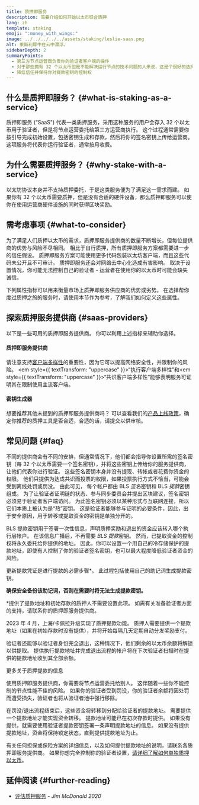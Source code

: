 ```yaml
---
title: 质押即服务
description: 简要介绍如何开始以太币联合质押
lang: zh
template: staking
emoji: ":money_with_wings:"
image: ../../../../../assets/staking/leslie-saas.png
alt: 莱斯利犀牛在云中漂浮。
sidebarDepth: 2
summaryPoints:
  - 第三方节点运营商负责你的验证者客户端的操作
  - 对于那些拥有 32 个以太币但是不能解决运行节点的技术问题的人来说，这是个很好的选择
  - 降低信任并保持你对提款密钥的控制权
---
```


## 什么是质押即服务？ {#what-is-staking-as-a-service}

质押即服务 (“SaaS") 代表一类质押服务，采用这种服务的用户会存入 32 个以太币用于验证者，但是将节点运营委托给第三方运营商执行。 这个过程通常需要你按引导完成初始设置，包括密钥生成和存款，然后将你的签名密钥上传给运营商。 这项服务将代表你运行验证者，通常按月收费。

## 为什么需要质押服务？ {#why-stake-with-a-service}

以太坊协议本身并不支持质押委托，于是这类服务便为了满足这一需求而建。 如果你有 32 个以太币需要质押，但是没有合适的硬件设备，那么质押即服务可以使你在使用运营商硬件设施的同时获得区块奖励。

<CardGrid>
  <Card title="你自己的验证者" emoji=":desktop_computer:" description="Deposit your own 32 ETH to activate your own set of signing keys that will participate in Ethereum consensus. Monitor your progress with dashboards to watch those ETH rewards accumulate." />    
  <Card title="简单起步" emoji="🏁" description="Forget about hardware specs, setup, node maintenance and upgrades. SaaS providers let you outsource the hard part by uploading your own signing credentials, allowing them to run a validator on your behalf, for a small cost." />
  <Card title="限制你的风险" emoji=":shield:" description="In many cases users do not have to give up access to the keys that enable withdrawing or transferring staked funds. These are different from the signing keys, and can be stored separately to limit (but not eliminate) your risk as a staker." />
</CardGrid>

<StakingComparison page="saas" />

## 需考虑事项 {#what-to-consider}

为了满足人们质押以太币的需求，质押即服务提供商的数量不断增长，但每位提供商的优势与风险不尽相同。 相比于自行质押，所有质押即服务方案都需要进一步的信任假设。 质押即服务方案可能使用更多代码包装以太坊客户端，而且这些代码未公开且不可审计。 质押即服务还会对网络去中心化造成有害影响。 取决于设置情况，你可能无法控制自己的验证者 - 运营者在使用你的以太币时可能会缺失诚信。

下列属性指标可以用来衡量市场上质押即服务供应商的优势或劣势。 在选择帮你度过质押之旅的服务时，请使用本节作为参考，了解我们如何定义这些属性。

<StakingConsiderations page="saas" />

## 探索质押服务提供商 {#saas-providers}

以下是一些可用的质押即服务提供商。 你可以利用上述指标来辅助你选择。

<ProductDisclaimer />

#### 质押即服务提供商

<StakingProductsCardGrid category="saas" />

请注意支持[客户端多样性](/developers/docs/nodes-and-clients/client-diversity/)的重要性，因为它可以提高网络安全性，并限制你的风险。 <em style={{ textTransform: "uppercase" }}>“执行客户端多样性”</em>和<em style={{ textTransform: "uppercase" }}>“共识客户端多样性”</em>能够表明服务可证明其在限制使用主流客户端。

#### 密钥生成器

<StakingProductsCardGrid category="keyGen" />

想要推荐其他未提到的质押即服务提供商吗？ 可以查看我们的[产品上线政策](/contributing/adding-staking-products/)，确定你推荐的质押工具是否合适，合适的话，请提交以供审核。

## 常见问题 {#faq}

<ExpandableCard title="谁拥有我的密钥？" eventCategory="SaasStaking" eventName="clicked who holds my keys">
不同的提供商会有不同的安排，但通常情况下，他们都会指导你设置所需的签名密钥（每 32 个以太币需要一个签名密钥），并将这些密钥上传给你的服务提供商，让他们代表你进行验证。 这些签名密钥本身并没有提现、转帐或者花费你资金的权限。 他们只提供为达成共识而投票的权限，如果投票执行方式不恰当，可能会受到离线处罚或罚没。
</ExpandableCard>

<ExpandableCard title="为什么有两套密钥？" eventCategory="SaasStaking" eventName="clicked so there are two sets of keys">
由此可见， 每个帐户都由 BLS <em>签名</em>密钥和 BLS <em>提款</em>密钥组成。 为了让验证者证明链的状态、参与同步委员会并提出区块建议，签名密钥必须易于验证者客户端访问。 为此签名密钥必须以某种形式与互联网连接，所以它们本质上被认为是“热”密钥。 这是验证者能够参与证明的必要条件，因此，出于安全原因，用于转移或提取资金的密钥是单独分开的。

BLS 提款密钥用于签署一次性信息，声明质押奖励和退出的资金应该转入哪个执行层帐户。 在该信息广播后，不再需要 <em>BLS 提款</em>密钥。 然而，已提取资金的控制权将永久委托给你提供的地址。 因此，你可以设置一个用自己的冷存储保护的提款地址，即使有人控制了你的验证者签名密钥，也可以最大程度降低验证者资金的风险。

更新提款凭证是进行提款的必需步骤\*。 此过程包括使用自己的助记词生成提款密钥。

<strong>确保安全备份该助记词，否则在需要时将无法生成提款密钥。</strong>

\*提供了提款地址和初始存款的质押人不需要设置此项。 如需有关准备验证者方面的支持，请联系你的质押即服务提供商。
</ExpandableCard>

<ExpandableCard title="我什么时候可以提现？" eventCategory="SaasStaking" eventName="clicked when can I withdraw">
2023 年 4 月，上海/卡佩拉升级实现了质押提款功能。 质押人需要提供一个提款地址（如果在初始存款时没有提供），并将开始每隔几天定期自动分发奖励支付。

验证者还能够以验证者身份完全退出，这种情况下，他们剩余的以太币余额将解锁以供提取。 提供执行提款地址并完成退出流程的帐户将在下次验证者扫描时在提供的提款地址收到其全部余额。

<ButtonLink to="/staking/withdrawals/">更多关于质押提款的信息</ButtonLink>
</ExpandableCard>

<ExpandableCard title="如果我遭到罚没，会发生什么？" eventCategory="SaasStaking" eventName="clicked what happens if I get slashed">
使用质押即服务提供商，你需要将节点运营委托给别人。 这伴随着一些你不能控制的节点性能不佳的风险。 如果你的验证者受到罚没，你的验证者余额将因处罚而遭受损失，验证者也将从验证者池中强行移除。

在罚没/退出流程结束后，这些资金将转移到分配给验证者的提款地址。 需要提供一个提款地址才能实现资金转移。 提款地址可能已在初次存款时提供。 如果没有提供，就需要使用验证者提款密钥签署一条声明提款地址的信息。 如果没有提供提款地址，资金将保持锁定状态，直到提供提款地址为止。

有关任何担保或保险方案的详细信息，以及如何提供提款地址的说明，请联系各质押即服务提供商。 如果你想完全控制你的验证者设置，<a href="/staking/solo/">请详细了解如何单独质押以太币</a>。
</ExpandableCard>

## 延伸阅读 {#further-reading}

- [评估质押服务](https://www.attestant.io/posts/evaluating-staking-services/) - _Jim McDonald 2020_
